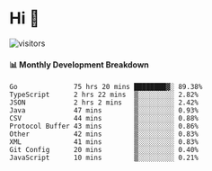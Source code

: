 # Hi 👋
 
![visitors](https://visitor-badge.glitch.me/badge?page_id=sorcererxw.sorcererx)

#### 📊 Monthly Development Breakdown

<!--START_SECTION:waka-->
```text
Go              75 hrs 20 mins ████████▓░ 89.38%
TypeScript      2 hrs 22 mins  ▒░░░░░░░░░ 2.82%
JSON            2 hrs 2 mins   ▒░░░░░░░░░ 2.42%
Java            47 mins        ▒░░░░░░░░░ 0.93%
CSV             44 mins        ▒░░░░░░░░░ 0.88%
Protocol Buffer 43 mins        ▒░░░░░░░░░ 0.86%
Other           42 mins        ▒░░░░░░░░░ 0.83%
XML             41 mins        ▒░░░░░░░░░ 0.83%
Git Config      20 mins        ▒░░░░░░░░░ 0.40%
JavaScript      10 mins        ▒░░░░░░░░░ 0.21%
```
<!--END_SECTION:waka-->
